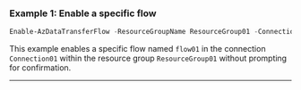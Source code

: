 ### Example 1: Enable a specific flow
```powershell
Enable-AzDataTransferFlow -ResourceGroupName ResourceGroup01 -ConnectionName Connection01 -Name flow01 -Confirm:$false
```

This example enables a specific flow named `flow01` in the connection `Connection01` within the resource group `ResourceGroup01` without prompting for confirmation.

---
